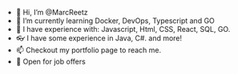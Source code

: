 - 👋 Hi, I’m @MarcReetz
- 🌱 I’m currently learning Docker, DevOps, Typescript and GO 
- 🧠 I have experience with: Javascript, Html, CSS, React, SQL, GO. 
- 👓 I have some experience in Java, C#. and more!
- 📫 Checkout my portfolio page to reach me.
- 👔 Open for job offers

<!---
MarcReetz/MarcReetz is a ✨ special ✨ repository because its `README.md` (this file) appears on your GitHub profile.
You can click the Preview link to take a look at your changes.
--->
